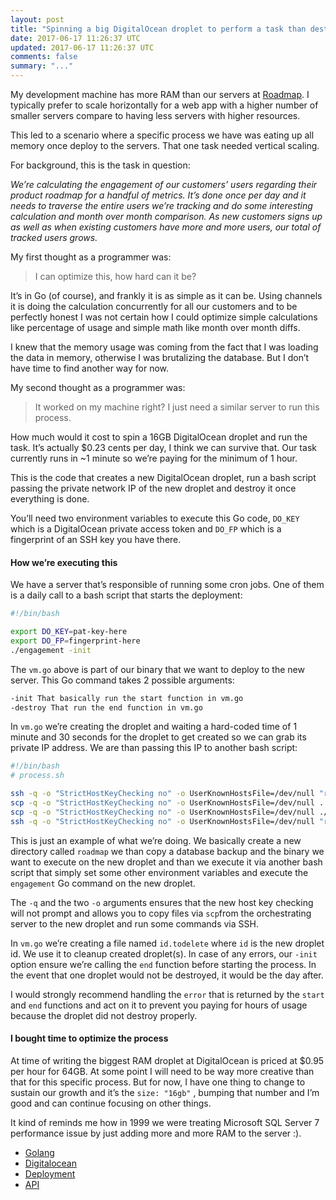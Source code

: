 ```yaml
---
layout: post
title: "Spinning a big DigitalOcean droplet to perform a task than destroy it from Go"
date: 2017-06-17 11:26:37 UTC
updated: 2017-06-17 11:26:37 UTC
comments: false
summary: "..."
---
```


My development machine has more RAM than our servers at
[Roadmap](https://roadmap.space/). I typically prefer to scale horizontally for
a web app with a higher number of smaller servers compare to having less servers
with higher resources.

This led to a scenario where a specific process we have was eating up all memory
once deploy to the servers. That one task needed vertical scaling.

For background, this is the task in question:

*We’re calculating the engagement of our customers’ users regarding their
product roadmap for a handful of metrics. It’s done once per day and it needs to
traverse the entire users we’re tracking and do some interesting calculation and
month over month comparison. As new customers signs up as well as when existing
customers have more and more users, our total of tracked users grows.*

My first thought as a programmer was:

> I can optimize this, how hard can it be?

It’s in Go (of course), and frankly it is as simple as it can be. Using channels
it is doing the calculation concurrently for all our customers and to be
perfectly honest I was not certain how I could optimize simple calculations like
percentage of usage and simple math like month over month diffs.

I knew that the memory usage was coming from the fact that I was loading the
data in memory, otherwise I was brutalizing the database. But I don’t have time
to find another way for now.

My second thought as a programmer was:

> It worked on my machine right? I just need a similar server to run this process.

How much would it cost to spin a 16GB DigitalOcean droplet and run the task.
It’s actually $0.23 cents per day, I think we can survive that. Our task
currently runs in ~1 minute so we’re paying for the minimum of 1 hour.

This is the code that creates a new DigitalOcean droplet, run a bash script
passing the private network IP of the new droplet and destroy it once everything
is done.

You’ll need two environment variables to execute this Go code, `DO_KEY` which is
a DigitalOcean private access token and `DO_FP` which is a fingerprint of an SSH
key you have there.

#### How we’re executing this

We have a server that’s responsible of running some cron jobs. One of them is a
daily call to a bash script that starts the deployment:

```sh
#!/bin/bash

export DO_KEY=pat-key-here
export DO_FP=fingerprint-here
./engagement -init
```

The `vm.go` above is part of our binary that we want to deploy to the new
server. This Go command takes 2 possible arguments:

```sh
-init That basically run the start function in vm.go
-destroy That run the end function in vm.go
```

In `vm.go` we’re creating the droplet and waiting a hard-coded time of 1 minute
and 30 seconds for the droplet to get created so we can grab its private IP
address. We are than passing this IP to another bash script:

```sh
#!/bin/bash
# process.sh

ssh -q -o "StrictHostKeyChecking no" -o UserKnownHostsFile=/dev/null "root@$1" mkdir /root/roadmap
scp -q -o "StrictHostKeyChecking no" -o UserKnownHostsFile=/dev/null ../backup/roadmap/* "root@$1:/root/roadmap"
scp -q -o "StrictHostKeyChecking no" -o UserKnownHostsFile=/dev/null ./engagement* "root@$1:/root/"
ssh -q -o "StrictHostKeyChecking no" -o UserKnownHostsFile=/dev/null "root@$1" "cd /root && ./engagement.sh"
```

This is just an example of what we’re doing. We basically create a new directory
called `roadmap` we than copy a database backup and the binary we want to
execute on the new droplet and than we execute it via another bash script that
simply set some other environment variables and execute the `engagement` Go
command on the new droplet.

The `-q` and the two `-o` arguments ensures that the new host key checking will
not prompt and allows you to copy files via `scp`from the orchestrating server
to the new droplet and run some commands via SSH.

In `vm.go` we’re creating a file named `id.todelete` where `id` is the new
droplet id. We use it to cleanup created droplet(s). In case of any errors, our
`-init` option ensure we’re calling the `end` function before starting the
process. In the event that one droplet would not be destroyed, it would be the
day after.

I would strongly recommend handling the `error` that is returned by the `start`
and `end` functions and act on it to prevent you paying for hours of usage
because the droplet did not destroy properly.

#### I bought time to optimize the process

At time of writing the biggest RAM droplet at DigitalOcean is priced at $0.95
per hour for 64GB. At some point I will need to be way more creative than that
for this specific process. But for now, I have one thing to change to sustain
our growth and it’s the `size: "16gb"` , bumping that number and I’m good and
can continue focusing on other things.

It kind of reminds me how in 1999 we were treating Microsoft SQL Server 7
performance issue by just adding more and more RAM to the server :).

* [Golang](https://dominicstpierre.com/tagged/golang?source=post)
* [Digitalocean](https://dominicstpierre.com/tagged/digitalocean?source=post)
* [Deployment](https://dominicstpierre.com/tagged/deployment?source=post)
* [API](https://dominicstpierre.com/tagged/api?source=post)

